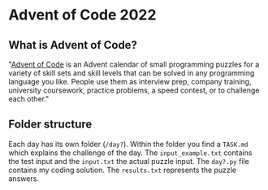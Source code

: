 # Advent of Code 2022

## What is Advent of Code? 

"[Advent of Code](https://adventofcode.com/2022/) is an Advent calendar of small programming puzzles for a variety of skill sets and skill levels that can be solved in any programming language you like. People use them as interview prep, company training, university coursework, practice problems, a speed contest, or to challenge each other." 



## Folder structure

Each day has its own folder (`/day?`). Within the folder you find a `TASK.md` which explains the challenge of the day. The `input_example.txt` contains the test input and the `input.txt` the actual puzzle input. The `day?.py` file contains my coding solution. The `results.txt` represents the puzzle answers. 

